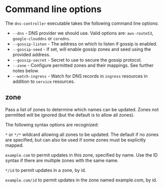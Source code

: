 # Command line options

The `dns-controller` executable takes the following command line options:

* `--dns` - DNS provider we should use. Valid options are: `aws-route53`, `google-clouddns` or `coredns`.
* `--gossip-listen` - The address on which to listen if gossip is enabled.
* `--gossip-seed` - If set, will enable gossip zones and seed using the provided address.
* `--gossip-secret` - Secret to use to secure the gossip protocol.
* `--zone` - Configure permitted zones and their mappings. See further notes below.
* `--watch-ingress` - Watch for DNS records in `ingress` resources in addition to `service` resources.

## zone

Pass a list of zones to determine which names can be updated.  Zones not permitted will be ignored
(but the default is to allow all zones).

The following syntax options are recognized:

`*` or `*/*` wildcard allowing all zones to be updated.  The default if no zones are specified, but
can also be used if some zones must be explicitly mapped.

`example.com` to permit updates in this zone, specified by name.  Use the ID syntax
if there are multiple zones with the same name.

`*/id` to permit updates in a zone, by id.

`example.com/id` to permit updates in the zone named example.com, by id.
